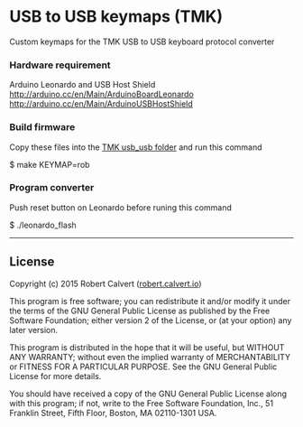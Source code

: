 # USB to USB keymaps (TMK)

Custom keymaps for the TMK USB to USB keyboard protocol converter

### Hardware requirement

Arduino Leonardo and USB Host Shield   
    http://arduino.cc/en/Main/ArduinoBoardLeonardo   
    http://arduino.cc/en/Main/ArduinoUSBHostShield
    
### Build firmware

Copy these files into the [TMK usb_usb folder] and run this command

$ make KEYMAP=rob

### Program converter

Push reset button on Leonardo before runing this command

$ ./leonardo_flash

---

## License

Copyright (c) 2015 Robert Calvert ([robert.calvert.io])

This program is free software; you can redistribute it and/or modify
it under the terms of the GNU General Public License as published by
the Free Software Foundation; either version 2 of the License, or
(at your option) any later version.

This program is distributed in the hope that it will be useful,
but WITHOUT ANY WARRANTY; without even the implied warranty of
MERCHANTABILITY or FITNESS FOR A PARTICULAR PURPOSE.  See the
GNU General Public License for more details.

You should have received a copy of the GNU General Public License along
with this program; if not, write to the Free Software Foundation, Inc.,
51 Franklin Street, Fifth Floor, Boston, MA 02110-1301 USA.

[TMK usb_usb folder]:https://github.com/tmk/tmk_keyboard/tree/master/converter/usb_usb
[robert.calvert.io]:http://robert.calvert.io
